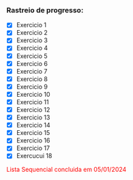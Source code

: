 ### Rastreio de progresso:

- [x] Exercicio 1
- [x] Exercicio 2
- [x] Exercicio 3
- [x] Exercicio 4
- [x] Exercicio 5
- [x] Exercicio 6
- [x] Exercicio 7
- [x] Exercicio 8
- [x] Exercicio 9
- [x] Exercicio 10
- [x] Exercicio 11
- [x] Exercicio 12
- [x] Exercicio 13
- [x] Exercicio 14
- [x] Exercicio 15
- [x] Exercicio 16
- [x] Exercicio 17
- [x] Exercucui 18

<span style="color:red;">Lista Sequencial concluida em 05/01/2024</span>
